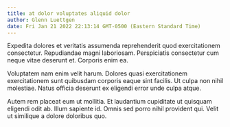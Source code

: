 ```yaml
---
title: at dolor voluptates aliquid dolor
author: Glenn Luettgen
date: Fri Jan 21 2022 22:13:14 GMT-0500 (Eastern Standard Time)
---
```

Expedita dolores et veritatis assumenda reprehenderit quod exercitationem consectetur. Repudiandae magni laboriosam. Perspiciatis consectetur cum neque vitae deserunt et. Corporis enim ea.

 Voluptatem nam enim velit harum. Dolores quasi exercitationem exercitationem sunt quibusdam corporis eaque sint facilis. Ut culpa non nihil molestiae. Natus officia deserunt ex eligendi error unde culpa atque.

 Autem rem placeat eum ut mollitia. Et laudantium cupiditate ut quisquam eligendi odit ab. Illum sapiente id. Omnis sed porro nihil provident qui. Velit ut similique a dolore doloribus quo.